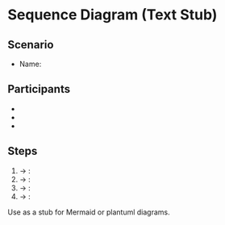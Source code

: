 # Sequence Diagram (Text Stub)

## Scenario
- Name: <interaction>

## Participants
- <Actor>
- <Service A>
- <Service B>

## Steps
1. <Actor> → <Service A>: <call>
2. <Service A> → <Service B>: <call>
3. <Service B> → <Service A>: <response>
4. <Service A> → <Actor>: <response>

Use as a stub for Mermaid or plantuml diagrams.

